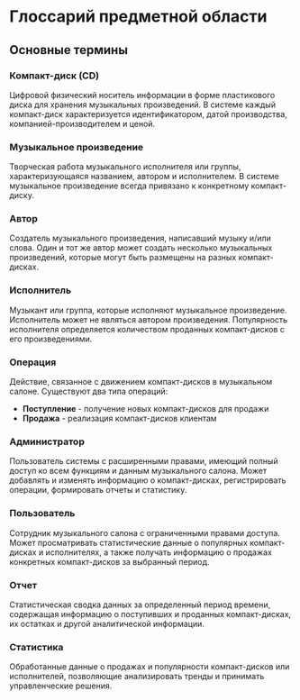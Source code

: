 # Глоссарий предметной области

## Основные термины

### Компакт-диск (CD)
Цифровой физический носитель информации в форме пластикового диска для хранения музыкальных произведений. В системе каждый компакт-диск характеризуется идентификатором, датой производства, компанией-производителем и ценой.

### Музыкальное произведение
Творческая работа музыкального исполнителя или группы, характеризующаяся названием, автором и исполнителем. В системе музыкальное произведение всегда привязано к конкретному компакт-диску.

### Автор
Создатель музыкального произведения, написавший музыку и/или слова. Один и тот же автор может создать несколько музыкальных произведений, которые могут быть размещены на разных компакт-дисках.

### Исполнитель
Музыкант или группа, которые исполняют музыкальное произведение. Исполнитель может не являться автором произведения. Популярность исполнителя определяется количеством проданных компакт-дисков с его произведениями.

### Операция
Действие, связанное с движением компакт-дисков в музыкальном салоне. Существуют два типа операций:
- **Поступление** - получение новых компакт-дисков для продажи
- **Продажа** - реализация компакт-дисков клиентам

### Администратор
Пользователь системы с расширенными правами, имеющий полный доступ ко всем функциям и данным музыкального салона. Может добавлять и изменять информацию о компакт-дисках, регистрировать операции, формировать отчеты и статистику.

### Пользователь
Сотрудник музыкального салона с ограниченными правами доступа. Может просматривать статистические данные о популярных компакт-дисках и исполнителях, а также получать информацию о продажах конкретных компакт-дисков за выбранный период.

### Отчет
Статистическая сводка данных за определенный период времени, содержащая информацию о поступивших и проданных компакт-дисках, их остатках и другой аналитической информации.

### Статистика
Обработанные данные о продажах и популярности компакт-дисков или исполнителей, позволяющие анализировать тренды и принимать управленческие решения.
